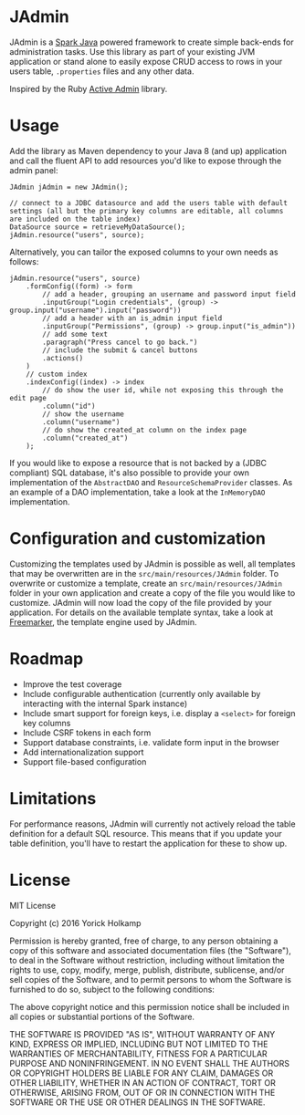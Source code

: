 # JAdmin

JAdmin is a [Spark Java](http://sparkjava.com/) powered framework to create simple back-ends for administration tasks. Use this library as part 
of your existing JVM application or stand alone to easily expose CRUD access to rows in your users table, `.properties` 
files and any other data.

Inspired by the Ruby [Active Admin](https://github.com/activeadmin/activeadmin) library.

# Usage

Add the library as Maven dependency to your Java 8 (and up) application and call the fluent API to add resources you'd 
like to expose through the admin panel:

    JAdmin jAdmin = new JAdmin();
    
    // connect to a JDBC datasource and add the users table with default settings (all but the primary key columns are editable, all columns are included on the table index)
    DataSource source = retrieveMyDataSource();
    jAdmin.resource("users", source);

Alternatively, you can tailor the exposed columns to your own needs as follows:

    jAdmin.resource("users", source)
        .formConfig((form) -> form
            // add a header, grouping an username and password input field
            .inputGroup("Login credentials", (group) -> group.input("username").input("password"))
            // add a header with an is_admin input field
            .inputGroup("Permissions", (group) -> group.input("is_admin"))
            // add some text
            .paragraph("Press cancel to go back.")
            // include the submit & cancel buttons
            .actions()
        )
        // custom index
        .indexConfig((index) -> index
            // do show the user id, while not exposing this through the edit page
            .column("id")
            // show the username
            .column("username")
            // do show the created_at column on the index page
            .column("created_at")
        );

If you would like to expose a resource that is not backed by a (JDBC compliant) SQL database, it's also possible to 
provide your own implementation of the `AbstractDAO` and `ResourceSchemaProvider` classes. As an example of a DAO 
implementation, take a look at the `InMemoryDAO` implementation.

# Configuration and customization

Customizing the templates used by JAdmin is possible as well, all templates that may be overwritten are in the 
`src/main/resources/JAdmin` folder. To overwrite or customize a template, create an 
`src/main/resources/JAdmin` folder in your own application and create a copy of the file you would like to customize. 
JAdmin will now load the copy of the file provided by your application. For details on the available template syntax,
take a look at [Freemarker](http://freemarker.org/docs/index.html), the template engine used by JAdmin.


# Roadmap

* Improve the test coverage
* Include configurable authentication (currently only available by interacting with the internal Spark instance)
* Include smart support for foreign keys, i.e. display a `<select>` for foreign key columns
* Include CSRF tokens in each form
* Support database constraints, i.e. validate form input in the browser
* Add internationalization support
* Support file-based configuration

# Limitations

For performance reasons, JAdmin will currently not actively reload the table definition for a default SQL resource. 
This means that if you update your table definition, you'll have to restart the application for these to show up.

# License

MIT License

Copyright (c) 2016 Yorick Holkamp

Permission is hereby granted, free of charge, to any person obtaining a copy
of this software and associated documentation files (the "Software"), to deal
in the Software without restriction, including without limitation the rights
to use, copy, modify, merge, publish, distribute, sublicense, and/or sell
copies of the Software, and to permit persons to whom the Software is
furnished to do so, subject to the following conditions:

The above copyright notice and this permission notice shall be included in all
copies or substantial portions of the Software.

THE SOFTWARE IS PROVIDED "AS IS", WITHOUT WARRANTY OF ANY KIND, EXPRESS OR
IMPLIED, INCLUDING BUT NOT LIMITED TO THE WARRANTIES OF MERCHANTABILITY,
FITNESS FOR A PARTICULAR PURPOSE AND NONINFRINGEMENT. IN NO EVENT SHALL THE
AUTHORS OR COPYRIGHT HOLDERS BE LIABLE FOR ANY CLAIM, DAMAGES OR OTHER
LIABILITY, WHETHER IN AN ACTION OF CONTRACT, TORT OR OTHERWISE, ARISING FROM,
OUT OF OR IN CONNECTION WITH THE SOFTWARE OR THE USE OR OTHER DEALINGS IN THE
SOFTWARE.